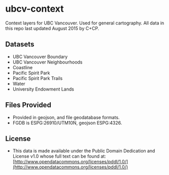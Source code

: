 ubcv-context
==============

Context layers for UBC Vancouver. Used for general cartography. All data in this repo last updated August
2015 by C+CP.

Datasets
--------
* UBC Vancouver Boundary
* UBC Vancouver Neighbourhoods
* Coastline
* Pacific Spirit Park
* Pacific Spirit Park Trails
* Water
* University Endowment Lands

Files Provided
--------------
* Provided in geojson, and file geodatabase formats.
* FGDB is ESPG:26910/UTM10N, geojson ESPG:4326.

License
-------
* This data is made available under the Public Domain Dedication and License v1.0 whose full text can be found at: [http://www.opendatacommons.org/licenses/pddl/1.0/](http://www.opendatacommons.org/licenses/pddl/1.0/)



